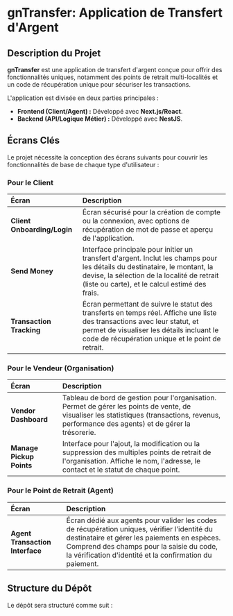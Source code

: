 # gnTransfer: Application de Transfert d'Argent

## Description du Projet

**gnTransfer** est une application de transfert d'argent conçue pour offrir des fonctionnalités uniques, notamment des points de retrait multi-localités et un code de récupération unique pour sécuriser les transactions.

L'application est divisée en deux parties principales :
*   **Frontend (Client/Agent) :** Développé avec **Next.js/React**.
*   **Backend (API/Logique Métier) :** Développé avec **NestJS**.

## Écrans Clés

Le projet nécessite la conception des écrans suivants pour couvrir les fonctionnalités de base de chaque type d'utilisateur :

### Pour le Client

| Écran | Description |
| :--- | :--- |
| **Client Onboarding/Login** | Écran sécurisé pour la création de compte ou la connexion, avec options de récupération de mot de passe et aperçu de l'application. |
| **Send Money** | Interface principale pour initier un transfert d'argent. Inclut les champs pour les détails du destinataire, le montant, la devise, la sélection de la localité de retrait (liste ou carte), et le calcul estimé des frais. |
| **Transaction Tracking** | Écran permettant de suivre le statut des transferts en temps réel. Affiche une liste des transactions avec leur statut, et permet de visualiser les détails incluant le code de récupération unique et le point de retrait. |

### Pour le Vendeur (Organisation)

| Écran | Description |
| :--- | :--- |
| **Vendor Dashboard** | Tableau de bord de gestion pour l'organisation. Permet de gérer les points de vente, de visualiser les statistiques (transactions, revenus, performance des agents) et de gérer la trésorerie. |
| **Manage Pickup Points** | Interface pour l'ajout, la modification ou la suppression des multiples points de retrait de l'organisation. Affiche le nom, l'adresse, le contact et le statut de chaque point. |

### Pour le Point de Retrait (Agent)

| Écran | Description |
| :--- | :--- |
| **Agent Transaction Interface** | Écran dédié aux agents pour valider les codes de récupération uniques, vérifier l'identité du destinataire et gérer les paiements en espèces. Comprend des champs pour la saisie du code, la vérification d'identité et la confirmation du paiement. |

## Structure du Dépôt

Le dépôt sera structuré comme suit :


